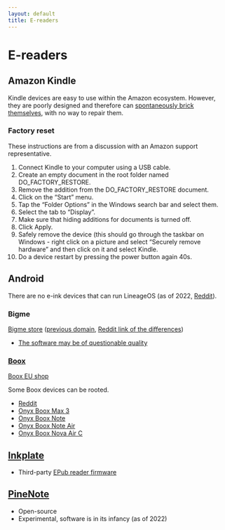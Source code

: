 ```yaml
---
layout: default
title: E-readers
---
```


# E-readers

## Amazon Kindle
Kindle devices are easy to use within the Amazon ecosystem.
However, they are poorly designed and therefore can
[spontaneously brick themselves](https://www.reddit.com/r/kindle/comments/ywyshp/kindle_oasis_8th_gen_is_stuck_at_the_startup/),
with no way to repair them.

### Factory reset
These instructions are from a discussion with an Amazon support representative.

1. Connect Kindle to your computer using a USB cable.
2. Create an empty document in the root folder named DO_FACTORY_RESTORE.
3. Remove the addition from the DO_FACTORY_RESTORE document.
4. Click on the “Start” menu.
5. Tap the “Folder Options” in the Windows search bar and select them.
6. Select the tab to “Display”.
7. Make sure that hiding additions for documents is turned off.
8. Click Apply.
9. Safely remove the device (this should go through the taskbar on Windows - right click on a picture and select “Securely remove hardware” and then click on it and select Kindle.
10. Do a device restart by pressing the power button again 40s.


## Android
There are no e-ink devices that can run LineageOS (as of 2022,
[Reddit](https://www.reddit.com/r/LineageOS/comments/nullqz/linageos_eink_theme/)).


### Bigme
[Bigme store](https://bigmestore.com/)
([previous domain](https://store.bigme.vip/),
[Reddit link of the differences](https://www.reddit.com/r/Bigme/comments/1gerbog/a_letter_to_bigme_friends/))
- [The software may be of questionable quality](https://www.reddit.com/r/ereader/comments/1lqk2k6/comment/n147kvx/)


### [Boox](https://www.boox.com/)
[Boox EU shop](https://euroshop.boox.com/)

Some Boox devices can be rooted.
- [Reddit](https://www.reddit.com/r/Onyx_Boox/comments/n22xc5/rootingcustom_roms/)
- [Onyx Boox Max 3](https://www.mobileread.com/forums/showthread.php?t=323254)
- [Onyx Boox Note](https://forum.xda-developers.com/t/how-to-root-onyx-boox-note.3778552/)
- [Onyx Boox Note Air](https://blog.tho.ms/hacks/2021/03/27/hacking-onyx-boox-note-air.html)
- [Onyx Boox Nova Air C](https://www.mobileread.com/forums/showthread.php?t=346175)


## [Inkplate](https://inkplate.io/)
- Third-party [EPub reader firmware](https://github.com/turgu1/EPub-InkPlate)


## [PineNote](https://www.pine64.org/pinenote/)
- Open-source
- Experimental, software is in its infancy (as of 2022)
